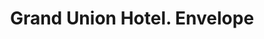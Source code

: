---
doi: 10.7916/D8Z339TC
date_other: '1880'
date_other_textual: 1880-1889
form: printed ephemera
genre:
- Envelopes
name:
- Grand Union Hotel
object_in_context_url: https://biggert.cul.columbia.edu/items/view/ave_biggert_01010
subject_hierarchical_geographic:
- New York, New York, United States
subject_name:
- Grand Union Hotel
title: Grand Union Hotel. Envelope
sort_title: Grand Union Hotel. Envelope
call_number: ave_biggert_01010
coordinates:
- 40.71277777777778,-74.00583333333333
pid: ave_biggert_01010
identifiers: ave_biggert_01010
thumbnail: https://derivativo-2.library.columbia.edu/iiif/2/ldpd:344444/full/!256,256/0/native.jpg
permalink: /biggert/ave_biggert_01010/
layout: iiif-image-page
---
